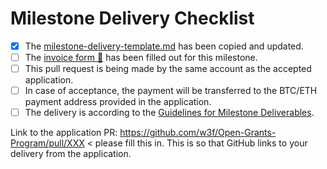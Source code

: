 # Milestone Delivery Checklist

- [x] The [milestone-delivery-template.md](https://github.com/w3f/Grant-Milestone-Delivery/blob/master/deliveries/milestone-delivery-template.md) has been copied and updated.
- [ ] The [invoice form :pencil:](https://forms.gle/vgQEZzvvFUjCyBiW6) has been filled out for this milestone. 
- [ ] This pull request is being made by the same account as the accepted application. 
- [ ] In case of acceptance, the payment will be transferred to the BTC/ETH payment address provided in the application. 
- [ ] The delivery is according to the [Guidelines for Milestone Deliverables](https://github.com/w3f/General-Grants-Program/blob/master/grants/milestone-deliverables-guidelines.md). 

Link to the application PR: https://github.com/w3f/Open-Grants-Program/pull/XXX < please fill this in. This is so that GitHub links to your delivery from the application.
